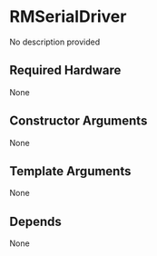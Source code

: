 # RMSerialDriver

No description provided

## Required Hardware
None

## Constructor Arguments
None

## Template Arguments
None

## Depends
None
